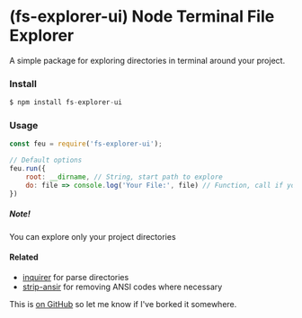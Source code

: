 # (fs-explorer-ui) Node Terminal File Explorer

A simple package for exploring directories in terminal around your project.

### Install
```javascript
$ npm install fs-explorer-ui
```
### Usage

```javascript
const feu = require('fs-explorer-ui');

// Default options
feu.run({
	root: __dirname, // String, start path to explore
    do: file => console.log('Your File:', file) // Function, call if you choose file
}) 
```
##### Note!
You can explore only your project directories

#### Related

 * [inquirer](https://github.com/SBoudrias/Inquirer.js) for parse directories
 * [strip-ansir](https://github.com/chalk/strip-ansi) for removing ANSI codes where necessary 

This is [on GitHub](https://github.com/serhiichuk/fs-ui-explorer) so let me know if I've borked it somewhere.
